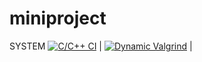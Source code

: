 # miniproject


SYSTEM
[![C/C++ CI](https://github.com/256606/Miniproject/actions/workflows/ccpp.yml/badge.svg)](https://github.com/256606/Miniproject/actions/workflows/ccpp.yml) | 
[![Dynamic Valgrind](https://github.com/256606/Miniproject/actions/workflows/CodeQuality_Dynamic.yml/badge.svg)](https://github.com/256606/Miniproject/actions/workflows/CodeQuality_Dynamic.yml) |
